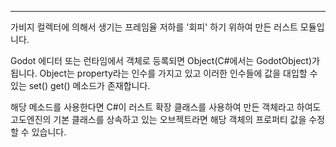 
---

가비지 컬렉터에 의해서 생기는 프레임율 저하를 '회피' 하기 위하여 만든 러스트 모듈입니다.

Godot 에디터 또는 런타임에서 객체로 등록되면 Object(C#에서는 GodotObject)가 됩니다. Object는 property라는 인수를 가지고 있고 이러한 인수들에 값을 대입할 수 있는 set() get() 메소드가 존재합니다.

해당 메소드를 사용한다면 C#이 러스트 확장 클래스를 사용하여 만든 객체라고 하여도 고도엔진의 기본 클래스를 상속하고 있는 오브젝트라면 해당 객체의 프로퍼티 값을 수정할 수 있습니다.

